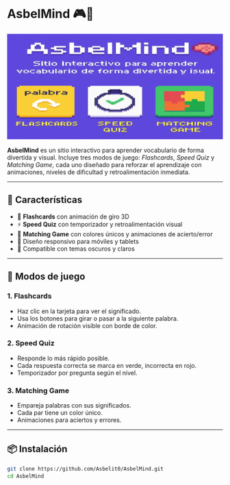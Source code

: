 # AsbelMind 🎮🧠
![AsbelMind Banner](assets/Banner.png)

**AsbelMind** es un sitio interactivo para aprender vocabulario de forma divertida y visual. Incluye tres modos de juego: *Flashcards*, *Speed Quiz* y *Matching Game*, cada uno diseñado para reforzar el aprendizaje con animaciones, niveles de dificultad y retroalimentación inmediata.

---

## 🚀 Características

- 🎴 **Flashcards** con animación de giro 3D
- ⚡ **Speed Quiz** con temporizador y retroalimentación visual
- 🔗 **Matching Game** con colores únicos y animaciones de acierto/error
- 📱 Diseño responsivo para móviles y tablets
- 🎨 Compatible con temas oscuros y claros

---

## 🧩 Modos de juego

### 1. Flashcards
- Haz clic en la tarjeta para ver el significado.
- Usa los botones para girar o pasar a la siguiente palabra.
- Animación de rotación visible con borde de color.

### 2. Speed Quiz
- Responde lo más rápido posible.
- Cada respuesta correcta se marca en verde, incorrecta en rojo.
- Temporizador por pregunta según el nivel.

### 3. Matching Game
- Empareja palabras con sus significados.
- Cada par tiene un color único.
- Animaciones para aciertos y errores.

---

## 📦 Instalación

```bash
git clone https://github.com/Asbelit0/AsbelMind.git
cd AsbelMind
